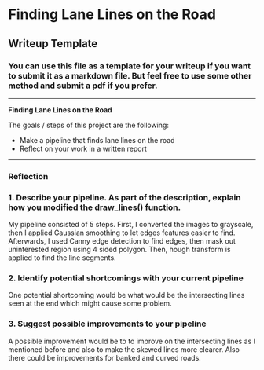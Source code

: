 # **Finding Lane Lines on the Road** 

## Writeup Template

### You can use this file as a template for your writeup if you want to submit it as a markdown file. But feel free to use some other method and submit a pdf if you prefer.

---

**Finding Lane Lines on the Road**

The goals / steps of this project are the following:
* Make a pipeline that finds lane lines on the road
* Reflect on your work in a written report


[//]: # (Image References)

[image1]: ./examples/grayscale.jpg "Grayscale"

---

### Reflection

### 1. Describe your pipeline. As part of the description, explain how you modified the draw_lines() function.

My pipeline consisted of 5 steps. First, I converted the images to grayscale, then I applied Gaussian smoothing to let edges features easier to find. Afterwards, I used Canny edge detection to find edges, then mask out uninterested region using 4 sided polygon. Then, hough transform is applied to find the line segments.


### 2. Identify potential shortcomings with your current pipeline


One potential shortcoming would be what would be the intersecting lines seen at the end which might cause some problem.


### 3. Suggest possible improvements to your pipeline

A possible improvement would be to to improve on the intersecting lines as I mentioned before and also to make the skewed lines more clearer. Also there could be improvements for banked and curved roads.
